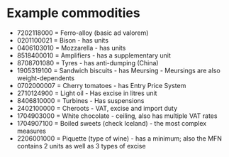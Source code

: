# Example commodities

- 7202118000 = Ferro-alloy (basic ad valorem)
- 0201100021 = Bison - has units
- 0406103010 = Mozzarella - has units
- 8518400010 = Amplifiers - has a supplementary unit
- 8708701080 = Tyres - has anti-dumping (China)
- 1905319100 = Sandwich biscuits - has Meursing - Meursings are also weight-dependents
- 0702000007 = Cherry tomatoes - has Entry Price System
- 2710124900 = Light oil - Has excise in litres unit
- 8406810000 = Turbines - Has suspensions
- 2402100000 = Cheroots - VAT, excise and import duty
- 1704903000 = White chocolate - ceiling, also has multiple VAT rates
- 1704907100 = Boiled sweets (check Iceland) - the most complex measures
- 2206001000 = Piquette (type of wine) - has a minimum; also the MFN contains 2 units as well as 3 types of excise
